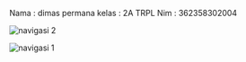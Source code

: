 Nama : dimas permana
kelas : 2A TRPL
Nim : 362358302004

![navigasi 2](https://github.com/user-attachments/assets/bd31a1cc-101e-419b-8ebc-cfbe2f0ef139)

![navigasi 1](https://github.com/user-attachments/assets/9d687aba-e119-4432-ab24-e681d01d0d90)

